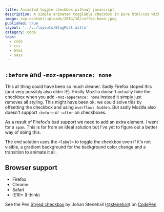 ```yaml
---
title: Animated toggle checkbox without javascript
description: A simple animated togglable checkbox in pure html/css with no javascript.
image: /wp-content/uploads/2014/10/coffee-hand.jpeg
published: true
layout: '../../layouts/BlogPost.astro'
category: code
tags:
  - code
  - css
  - html
  - sass
---
```


## `:before` and `-moz-appearance: none`

This all thing could have been so much cleaner. Sadly Firefox stoped this (and very possibly also older IE). Firstly Mozilla doesn't actually hide the checkbox when you add `-moz-apperance: none` instead it simply just removes all styling. This might have been ok, we could solve this by offsetting the checkbox and using `overflow: hidden`. But sadly Mozilla also doesn't support `:before` or `:after` on checkboxes.

As a result of Firefox's bad support we need to add an extra element. I went for a `span`. This is far from an ideal solution but I've yet to figure out a better way of doing this.

The end solution uses the `<label>` to toggle the checkbox even if it's not visible, a gradient background for the background color change and a transition to animate it all.

## Browser support

- Firefox
- Chrome
- Safari
- IE10+ (I think)

<p data-height="268" data-theme-id="9641" data-slug-hash="ezKgc" data-default-tab="result" data-user="stenehall" class="codepen">See the Pen <a href="http://codepen.io/stenehall/pen/ezKgc/">Styled checkbox</a> by Johan Stenehall (<a href="http://codepen.io/stenehall">@stenehall</a>) on <a href="http://codepen.io">CodePen</a>.</p>

<script async src="//assets.codepen.io/assets/embed/ei.js"></script>
